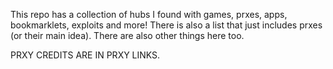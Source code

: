 This repo has a collection of hubs I found with games, prxes, apps, bookmarklets, exploits and more!
There is also a list that just includes prxes (or their main idea).
There are also other things here too.

PRXY CREDITS ARE IN PRXY LINKS.
